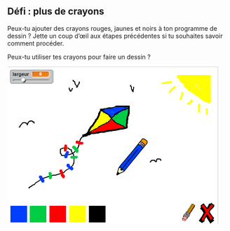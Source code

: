 ## Défi : plus de crayons

Peux-tu ajouter des crayons rouges, jaunes et noirs à ton programme de dessin ? Jette un coup d’œil aux étapes précédentes si tu souhaites savoir comment procéder.

Peux-tu utiliser tes crayons pour faire un dessin ?

![capture d’écran](images/paint-final.png)